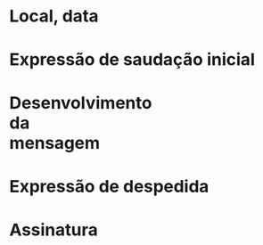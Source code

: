 <!DOCTYPE html>
<html lang="pt-br">
    
<head>
	<title>Carta</title>
	<link rel="stylesheet" type="text/css" href="style.css">  

</head>
<body>
	<h1 style="font-size:30px"><div id="pxc">Local, data</div></h1>
	<h1 style="font-size:30px"><div id="cx2">Expressão de saudação inicial</div></h1>
	<h1 style="font-size:30px"><div id="cx3">Desenvolvimento <br>da <br> mensagem</div></h1>
	<h1 style="font-size:30px"><div id="cx4">Expressão de despedida</div></h1>
	<h1 style="font-size:30px"><div id="cx5">Assinatura</div></h1>
</body>
</html>
